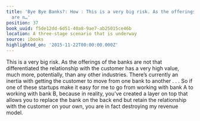 ```yaml
---
title: 'Bye Bye Banks?: How : This is a very big risk. As the offerings of the banks
  are n…'
position: 37
book_uuid: f5de12dd-6d51-40a8-9ae7-ab25015ce46b
location: A three-stage scenario that is underway
source: ibooks
highlighted_on: '2015-11-22T00:00:00.000Z'
---
```


This is a very big risk. As the offerings of the banks are not that differentiated the relationship with the customer has a very high value, much more, potentially, than any other industries. There’s currently an inertia with getting the customer to move from one bank to another . . . So if one of these startups make it easy for me to go from working with bank A to working with bank B, because in reality, you’ve created a layer on top that allows you to replace the bank on the back end but retain the relationship with the customer on your own, you are in fact destroying my revenue model.